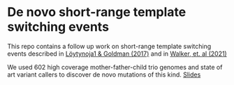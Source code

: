 # De novo short-range template switching events
This repo contains a follow up work on short-range template switching events described in [Löytynoja1 & Goldman (2017)](https://genome.cshlp.org/content/27/6/1039) and in [Walker, et. al (2021)](https://doi.org/10.1371/journal.pgen.1009221) 

We used 602 high coverage mother-father-child trio genomes and state of art variant callers to discover de novo mutations of this kind. 
[Slides](https://docs.google.com/presentation/d/1PUWx0b5Kh5cZ2ZOUHCz-iQj1mrJpwuxe4CRncE-OVxA/edit?usp=sharing)
